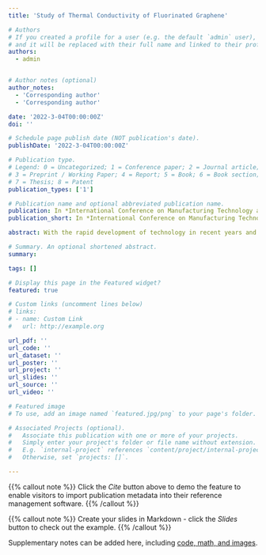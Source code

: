 ```yaml
---
title: 'Study of Thermal Conductivity of Fluorinated Graphene'

# Authors
# If you created a profile for a user (e.g. the default `admin` user), write the username (folder name) here
# and it will be replaced with their full name and linked to their profile.
authors:
  - admin


# Author notes (optional)
author_notes:
  - 'Corresponding author'
  - 'Corresponding author'

date: '2022-3-04T00:00:00Z'
doi: ''

# Schedule page publish date (NOT publication's date).
publishDate: '2022-3-04T00:00:00Z'

# Publication type.
# Legend: 0 = Uncategorized; 1 = Conference paper; 2 = Journal article;
# 3 = Preprint / Working Paper; 4 = Report; 5 = Book; 6 = Book section;
# 7 = Thesis; 8 = Patent
publication_types: ['1']

# Publication name and optional abbreviated publication name.
publication: In *International Conference on Manufacturing Technology and New Materials*
publication_short: In *International Conference on Manufacturing Technology and New Materials*

abstract: With the rapid development of technology in recent years and the advent of the 5G era, the heat dissipation of electronic devices has received great attention. However, the high intrinsic conductivity of ordinary graphene materials limits their potential applications in electronic packaging materials due to poor thermal management. The results show that fluorinated graphene has excellent heat resistance, corrosion resistance, and strong wear resistance. It can also play a certain role in lubrication and be commonly used in high-temperature coatings, wear-resistant lubrication coatings, and corrosion-resistant coatings since it is not easy to react with other substances. Fluorinated graphene is very stable and antioxidant under high temperature due to the strong electronegativity of fluorine. Therefore, in this paper, a highly compressible, thermally conductive, and electrically insulating fluorinated graphene was developed by hydrothermal method assisted by hydrofluoric acid, and the effect on the thermal conductivity of fluorinated graphene was investigated by varying the fluorine-to-carbon ratio (F/C) via adjusting the hydrofluoric acid content. The structure of fluorinated graphene was characterized by SEM and XRD to prove the porous structure which is a customized interconnected graphene network with adjustable fluorine coverage. The prepared fluorinated graphene has good insulating properties with a minimum conductivity of 4×10-7 S cm-1 and a thermal conductivity of 1.254 W m-1 K-1 Meanwhile, because of the porous structure of graphene fluoride, we prepared epoxy resin/fluorinated graphene nanocomposites by vacuum-assisted infiltration process with epoxy resin as the filler material. This material and fluorinated graphene showed outstanding thermal performance during typical cooling process. The conclusions indicate that graphene fluoride and epoxy resin/fluorinated graphene nanocomposites have a promising future in electronic packaging.

# Summary. An optional shortened abstract.
summary: 

tags: []

# Display this page in the Featured widget?
featured: true

# Custom links (uncomment lines below)
# links:
# - name: Custom Link
#   url: http://example.org

url_pdf: ''
url_code: ''
url_dataset: ''
url_poster: ''
url_project: ''
url_slides: ''
url_source: ''
url_video: ''

# Featured image
# To use, add an image named `featured.jpg/png` to your page's folder.

# Associated Projects (optional).
#   Associate this publication with one or more of your projects.
#   Simply enter your project's folder or file name without extension.
#   E.g. `internal-project` references `content/project/internal-project/index.md`.
#   Otherwise, set `projects: []`.

---
```


{{% callout note %}}
Click the _Cite_ button above to demo the feature to enable visitors to import publication metadata into their reference management software.
{{% /callout %}}

{{% callout note %}}
Create your slides in Markdown - click the _Slides_ button to check out the example.
{{% /callout %}}

Supplementary notes can be added here, including [code, math, and images](https://wowchemy.com/docs/writing-markdown-latex/).
